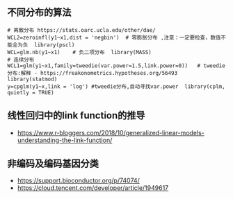 不同分布的算法
------
```
# 离散分布 https://stats.oarc.ucla.edu/other/dae/
WCL2=zeroinfl(y1~x1,dist = 'negbin')  # 零膨胀分布 ,注意：一定要检查，数值不能全为负  library(pscl)
WCL=glm.nb(y1~x1)    # 负二项分布  library(MASS)
# 连续分布
WCL1=glm(y1~x1,family=tweedie(var.power=1.5,link.power=0))   # tweedie分布:解释 - https://freakonometrics.hypotheses.org/56493 library(statmod)
y=cpglm(y1~x,link = 'log') #tweedie分布,自动寻找var.power  library(cplm, quietly = TRUE)

```

线性回归中的link function的推导
------
- https://www.r-bloggers.com/2018/10/generalized-linear-models-understanding-the-link-function/

非编码及编码基因分类
------
- https://support.bioconductor.org/p/74074/
- https://cloud.tencent.com/developer/article/1949617
